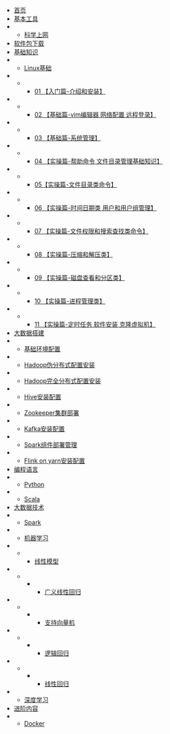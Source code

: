 <!-- docs/_sidebar.md -->

* [首页](README.md)
* [基本工具](fund-tools/fund-tools.md)
* * [科学上网](fund-tools/network.md)
* [软件包下载](software/software.md)
* [基础知识](fund-know/fund-know.md)
* * [Linux基础](fund-know/linux-fund.md)
* * * [01 【入门篇-介绍和安装】](fund-know/Linux01.md)
* * * [02 【基础篇-vim编辑器 网络配置 远程登录】](fund-know/Linux02.md)
* * * [03 【基础篇-系统管理】](fund-know/Linux03.md)
* * * [04 【实操篇-帮助命令 文件目录管理基础知识】](fund-know/Linux04.md)
* * * [05【实操篇-文件目录类命令】](fund-know/Linux05.md)
* * * [06 【实操篇-时间日期类 用户和用户组管理】](fund-know/Linux06.md)
* * * [07 【实操篇-文件权限和搜索查找类命令】](fund-know/Linux07.md)
* * * [08 【实操篇-压缩和解压类】](fund-know/Linux08.md)
* * * [09 【实操篇-磁盘查看和分区类】](fund-know/Linux09.md)
* * * [10 【实操篇-进程管理类】](fund-know/Linux10.md)
* * * [11 【实操篇-定时任务 软件安装 克隆虚拟机】](fund-know/Linux11.md)
* [大数据搭建](bigdata-setup/bigdata-setup.md)
* * [基础环境配置](bigdata-setup/fund-env-setup.md)
* * [Hadoop伪分布式配置安装](bigdata-setup/hadoop-pseudo.md)
* * [Hadoop完全分布式配置安装](bigdata-setup/hadoop-distributed.md)
* * [Hive安装配置](bigdata-setup/hive.md)
* * [Zookeeper集群部署](bigdata-setup/zookeeper.md)
* * [Kafka安装配置](bigdata-setup/kafka.md)
* * [Spark组件部署管理](bigdata-setup/spark.md)
* * [Flink on yarn安装配置](bigdata-setup/flink.md)
* [编程语言](program/program.md)
* * [Python](program/python.md)
* * [Scala](program/scala.md)
* [大数据技术](tech/tech.md)
* * [Spark](tech/spark.md)
* * [机器学习](tech/ml/ml.md)
* * * [线性模型](tech/ml/linear/readme.md)
* * * * [广义线性回归](tech/ml/linear/glr/glr.md)
* * * * [支持向量机](tech/ml/linear/lsvm/lsvm.md)
* * * * [逻辑回归](tech/ml/linear/logic/logic-regression.md)
* * * * [线性回归](tech/ml/linear/regression/regression.md)
* * [深度学习](tech/dl.md)
* [进阶内容](advance/advance)
* * [Docker](advance/docker.md)
